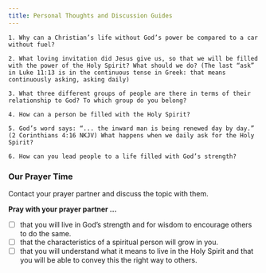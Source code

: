 ```yaml
---
title: Personal Thoughts and Discussion Guides
---
```


`1. Why can a Christian’s life without God’s power be compared to a car without fuel?`

`2. What loving invitation did Jesus give us, so that we will be filled with the power of the Holy Spirit? What should we do? (The last “ask” in Luke 11:13 is in the continuous tense in Greek: that means continuously asking, asking daily)`

`3. What three different groups of people are there in terms of their relationship to God? To which group do you belong?`

`4. How can a person be filled with the Holy Spirit?`

`5. God’s word says: “... the inward man is being renewed day by day.” (2 Corinthians 4:16 NKJV) What happens when we daily ask for the Holy Spirit?`

`6. How can you lead people to a life filled with God’s strength?`

### Our Prayer Time

Contact your prayer partner and discuss the topic with them.

**Pray with your prayer partner ...**

- [ ] that you will live in God’s strength and for wisdom to encourage others to do the same.
- [ ] that the characteristics of a spiritual person will grow in you.
- [ ] that you will understand what it means to live in the Holy Spirit and that you will be able to convey this the right way to others.